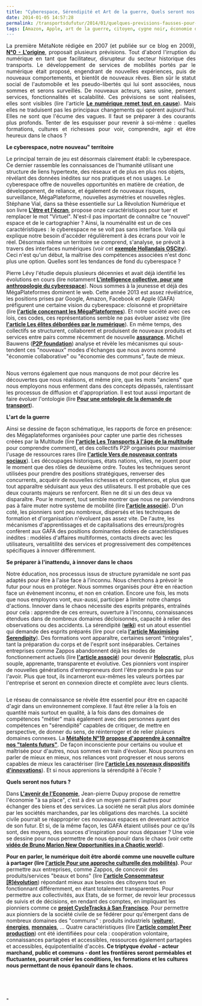 ```yaml
---
title: "Cyberespace, Sérendipité et Art de la guerre, Quels seront nos futurs ?"
date: 2014-01-05 14:57:28
permalink: /transportsdufutur/2014/01/quelques-previsions-fausses-pour-2014.html
tags: [Amazon, Apple, art de la guerre, citoyen, cygne noir, économie de l'expérience, économie fonctionnalité, google, holoptisme, innovation, intelligence collective, open innovation]
---
```


<p style="text-align: justify">La première MétaNote rédigée en 2007 (et publiée sur ce blog en 2009), <a href="https://gabrielplassat.github.io/transportsdufutur/2009/11/le-passage-de-lobjet-vehicule-aux-services-de-mobilite-une-chance.html" target="_blank"><strong>N°0 - L'origine</strong></a>, proposait plusieurs prévisions. Tout d'abord l'irruption du numérique en tant que facilitateur, disrupteur du secteur historique des transports. Le développement de services de mobilités portés par le numérique était proposé, engendrant de nouvelles expériences, puis de nouveaux comportements, et bientôt de nouveaux rêves. Bien sûr le statut social de l'automobile et les pseudo-libertés qui lui sont associées, nous sommes et serons surveillés. De nouveaux acteurs, sans usine, pensent services, fonctionnalités et scalabilité. Ces prévisions se sont réalisées, elles sont visibles (lire l'article <a href="http://www.ionis-group.com/actualites/gilles-babinet" target="_blank"><strong>Le numérique remet tout en cause</strong></a>). Mais elles ne traduisent pas les principaux changements qui opérent aujourd'hui. Elles ne sont que l'écume des vagues. Il faut se préparer à des courants plus profonds. Tenter de les esquisser pour revenir à soi-même : quelles formations, cultures et richesses pour voir, comprendre, agir et être heureux dans le chaos ?</p> <p style="text-align: justify"></p>  <!--more-->  <p style="text-align: justify"><strong>Le cyberespace, notre nouveau" territoire</strong></p> <p style=""text-align: justify"">Le principal terrain de jeu est désormais clairement établi: le cyberespace. Ce dernier rassemble les connaissances de l'humanité utilisant une structure de liens hypertexte, des réseaux et de plus en plus nos objets, révélant des données inédites sur nos pratiques et nos usages. Le cyberespace offre de nouvelles opportunités en matière de création, de développement, de reliance, et également de nouveaux risques, surveillance, MégaPlateforme, nouvelles asymétries et nouvelles règles. Stéphane Vial, dans sa thèse essentielle sur La Révolution Numérique et son livre <a href="https://gabrielplassat.github.io/transportsdufutur/2013/09/la-these-de-stephane-vial-rassemble-des-points-essentiels-a-connaitre-concernant-la-revolution-numerique-la-metanote.html"" target=""_blank""><strong>L'être et l'écran</strong></a>, propose onze caractéristiques pour tuer et remplacer le mot "Virtuel". N'est-il pas important de connaître ce "nouvel" espace et de le cartographier ? Ainsi, la nouménalité est un de ces caractéristiques : le cyberespace ne se voit pas sans interface. Voilà qui explique notre besoin d'accéder régulièrement à des écrans pour voir le réel. Désormais même un territoire se comprend, s'analyse, se prévoit à travers des interfaces numériques (voir cet <a href=""http://oscity.nl/story/?theme=commons&center=574059,6838129&zoom=9"" target=""_blank""><strong>exemple Hollandais OSCity</strong></a>). Ceci n'est qu'un début, la maîtrise des compétences associées n'est donc plus une option. Quelles sont les tendances de fond du cyberespace ?</p> <p style=""text-align: justify"">Pierre Lévy l'étudie depuis plusieurs décennies et avait déjà identifié les évolutions en cours (lire notamment <a href=""http://www.amazon.fr/LIntelligence-collective-Pour-anthropologie-cyberspace/dp/2707126934"" target=""_blank""><strong>L'intelligence collective, pour une anthropologie du cyberespace</strong></a>). Nous sommes à la jeunesse et déjà des MégaPlateformes dominent le web. Cette année 2013 est assez révélatrice, les positions prises par Google, Amazon, Facebook et Apple (GAFA) préfigurent une certaine vision du cyberespace: cloisonné et propriétaire (lire <a href=""http://www.buzzfeed.com/jwherrman/the-year-the-platforms-ruled-the-internet"" target=""_blank""><strong>l'article concernant les MégaPlateformes</strong></a>). Et notre société avec ces lois, ces codes, ces représentations semble ne pas évoluer assez vite (lire <a href=""http://www.lemonde.fr/technologies/article/2013/12/26/les-elites-debordees-par-le-numerique_4340397_651865.html"" target=""_blank""><strong>l'article Les élites débordées par le numérique</strong></a>). En même temps, des collectifs se structurent, collaborent et produisent de nouveaux produits et services entre pairs comme récemment de nouvelle <strong><a href=""http://www.fastcoexist.com/3021024/a-social-network-for-insurance-that-cuts-costs-and-reduces-fraud"" target=""_blank"">assurance</a>. </strong>Michel Bauwens (<a href=""http://p2pfoundation.net/"" target=""_blank""><strong>P2P foundation</strong></a>) analyse et révèle les mécanismes qui sous-tendent ces "nouveaux" modes d'échanges que nous avons nommé "économie collaborative" ou "économie des communs", faute de mieux.</p> <p style=""text-align: justify""><a class=""asset-img-link"" href="https://gabrielplassat.github.io/transportsdufutur/wp-content/uploads/sites/6/old/6a0120a66d2ad4970b01a3fbb48742970b-pi.jpg""><img alt=""P2PBusinessVisualization1"" border=""0"" class=""asset  asset-image at-xid-6a0120a66d2ad4970b01a3fbb48742970b image-full img-responsive"" src=""/wp-content/uploads/sites/6/old/6a0120a66d2ad4970b01a3fbb48742970b-800wi.jpg"" title=""P2PBusinessVisualization1"" /></a></p> <p style=""text-align: justify"">Nous verrons également que nous manquons de mot pour décrire les découvertes que nous réalisons, et même pire, que les mots "anciens" que nous employons nous enferment dans des concepts dépassés, ralentissant les processus de diffusion et d'appropriation. Il est tout aussi important de faire évoluer l'ontologie (lire <a href="https://gabrielplassat.github.io/transportsdufutur/2013/10/metanote-18-pour-une-ontologie-de-la-demandes-de-transport.html"" target=""_blank""><strong>Pour une ontologie de la demande de transport</strong></a>).</p> <p style=""text-align: justify""><strong>L'art de la guerre</strong></p> <p style=""text-align: justify"">Ainsi se dessine de façon schématique, les rapports de force en présence: des Mégaplateformes organisées pour capter une partie des richesses créées par la Multitude (lire <a href="https://gabrielplassat.github.io/transportsdufutur/2013/02/les-transports-a-lage-de-la-multitude.html"" target=""_blank""><strong>l'article Les Transports à l'âge de la multitude</strong></a> pour comprendre comment), et des collectifs P2P organisés pour maximiser l'usage de ressources rares (lire <a href="https://gabrielplassat.github.io/transportsdufutur/2013/05/inventons-de-nouveaux-contrats-sociaux-entre-les-citoyens-et-la-collectivite-pour-exploiter-nos-53-s.html"" target=""_blank""><strong>l'article Vers de nouveaux contrats sociaux</strong></a>). Les découpages historiques, états nations, villes, ne jouent pour le moment que des rôles de deuxième ordre. Toutes les techniques seront utilisées pour prendre des positions stratégiques, renverser des concurrents, acquérir de nouvelles richesses et compétences, et plus que tout apparaître séduisant aux yeux des utilisateurs. Il est probable que ces deux courants majeurs se renforcent. Rien ne dit si un des deux va disparaître. Pour le moment, tout semble montrer que nous ne parviendrons pas à faire muter notre système de mobilité (lire <a href="https://gabrielplassat.github.io/transportsdufutur/2013/10/nous-echouerons-probablement-a-faire-muter-notre-systeme-de-mobilite.html"" target=""_blank""><strong>l'article associé</strong></a>). D'un coté, les pionniers sont peu nombreux, dispersés et les techniques de formation et d'organisation n'évoluent pas assez vite. De l'autre, les mécanismes d'apprentissages et de capitalisations des erreurs/progrès confèrent aux GAFA des positions dominantes dotées de caractéristiques inédites : modèles d'affaires multiformes, contacts directs avec les utilisateurs, versalitilité des services et progressivement des compétences spécifiques à innover différemment.</p> <p style=""text-align: justify""><strong>Se préparer à l'inattendu, à innover dans le chaos</strong></p> <p style=""text-align: justify"">Notre éducation, nos processus issus de structure pyramidale ne sont pas adaptés pour être à l'aise face à l'inconnu. Nous cherchons à prévoir le futur pour nous en protéger. Nous sommes organisés pour être en réaction face un évènement inconnu, et non en création. Encore une fois, les mots que nous employons vont, eux-aussi, participer à limiter notre champs d'actions. Innover dans le chaos nécessite des esprits préparés, entraînés pour cela : apprendre de ces erreurs, ouverture à l'inconnu, connaissances étendues dans de nombreux domaines décloisonnés, capacité à relier des observations ou des accidents. La sérendipité (<a href=""http://fr.wikipedia.org/wiki/Serendipite"" target=""_blank""><strong>wiki</strong></a>) est un atout essentiel qui demande des esprits préparés (lire pour cela <a href=""http://www.cleanlanguage.co.uk/articles/articles/224/1/Maximising-Serendipity/Page1.html"" target=""_blank""><strong>l'article Maximising Serendipity</strong></a>). Des formations vont apparaître, certaines seront "intégrales", tant la préparation du corps et de l'esprit sont inséparables. Certaines entreprises comme Zappos abandonnent déjà les modes de fonctionnement actuels (lire <a href=""http://qz.com/161210/zappos-is-going-holacratic-no-job-titles-no-managers-no-hierarchy/#/h/37693,1/"" target=""_blank""><strong>l'article associé</strong></a>) pour devenir <a href="https://gabrielplassat.github.io/transportsdufutur/wp-content/uploads/sites/6/2014/01/Holacratie.pdf"" target=""_blank""><strong>Holocratic</strong></a>, plus souple, apprenante, transparente et évolutive. Ces pionniers vont inspirer de nouvelles générations d'entrepreneurs dont l'être prendra le pas sur l'avoir. Plus que tout, ils incarneront eux-mêmes les valeurs portées par l'entreprise et seront en connexion directe et complète avec leurs clients. </p> <p style=""text-align: justify""><a class=""asset-img-link"" href="https://gabrielplassat.github.io/transportsdufutur/wp-content/uploads/sites/6/old/6a0120a66d2ad4970b01a51033b2a3970c-pi.png""><img alt=""Maximising-Serendipity-diagram-v2"" class=""asset  asset-image at-xid-6a0120a66d2ad4970b01a51033b2a3970c"" src=""/wp-content/uploads/sites/6/old/6a0120a66d2ad4970b01a51033b2a3970c-500wi.png"" style=""margin-left: automargin-right: auto"" title=""Maximising-Serendipity-diagram-v2"" /></a></p> <p style=""text-align: justify"">Le réseau de connaissance se révèle être essentiel pour être en capacité d'agir dans un environnement complexe. Il faut être relier à la fois en quantité mais surtout en qualité, à la fois dans des domaines de compétences "métier" mais également avec des personnes ayant des compétences en "sérendipité" capables de critiquer, de mettre en perspective, de donner du sens, de réinterroger et de relier pluieurs domaines connexes. La <a href="https://gabrielplassat.github.io/transportsdufutur/2013/12/quelles-sont-les-evolutions-a-venir-de-nos-structures-familiales-de-nos-communautes-et-donc-de-nous.html"" target=""_blank""><strong>MétaNote N°19 propose d'apprendre à connaître nos "talents futurs"</strong></a>. De façon inconsciente pour certains ou voulue et maîtrisée pour d'autres, nous sommes en train d'évoluer. Nous pourrons en parler de mieux en mieux, nos reliances vont progresser et nous serons capables de mieux les caractériser (lire <a href="https://gabrielplassat.github.io/transportsdufutur/2013/10/les-nouveaux-dispositifs-dinnovations-collectifs.html"" target=""_blank""><strong>l'article Les nouveaux dispositifs d'innovations</strong></a>). Et si nous apprenions la sérendipité à l'école ?</p> <p style=""text-align: justify""><strong>Quels seront nos futurs ?</strong></p> <p style=""text-align: justify"">Dans <a href="https://gabrielplassat.github.io/transportsdufutur/2012/05/les-boites-noires-dans-les-voitures-americaines-projetent-une-nouvelle-fois-les-usa-aux-avant-postes.html"" target=""_blank""><strong>L'avenir de l'Economie</strong></a>, Jean-pierre Dupuy propose de remettre l'économie "à sa place", c'est à dire un moyen parmi d'autres pour échanger des biens et des services. La société ne serait plus alors dominée par les sociétés marchandes, par les obligations des marchés. La société civile pourrait se réapproprier ces nouveaux espaces en devenant actrice de son futur. Et si, de la même façon, les GAFA étaient utilisés pour ce qu'ils sont, des moyens, des sources d'inspiration pour nous dépasser ? Une voie se dessine pour nous permettre de nous épanouïr dans le chaos (voir cette <a href=""http://brunomarion.com/new-opportunities/"" target=""_blank""><strong>vidéo de Bruno Marion New Opportunities in a Chaotic world</strong></a>).</p> <p style=""text-align: justify""><strong>Pour en parler, le numérique doit être abordé comme une nouvelle culture à partager (lire <a href="https://gabrielplassat.github.io/transportsdufutur/2012/12/pour-une-approche-culturelle-des-mobilites-numeriques.html"" target=""_blank"">l'article Pour une approche culturelle des mobilités</a>)</strong>. Pour permettre aux entreprises, comme Zappos, de concevoir des produits/services "beaux et bons" (lire <a href="https://gabrielplassat.github.io/transportsdufutur/2011/10/le-consommateur-du-futur-revolution.html"" target=""_blank""><strong>l'article Consommateur [R]évolution</strong></a>) répondant mieux aux besoins des citoyens tout en fonctionnant différemment, en étant totalement transparentes. Pour permettre aux collectivités, aux Etats, de se former, de revoir leur processus de suivis et de décisions, en rendant des comptes, en impliquant les pionniers comme ce <a href=""http://www.sfcta.org/modeling-and-travel-forecasting/cycletracks-iphone-and-android"" target=""_blank""><strong>projet CycleTracks à San Francisco</strong></a>. Pour permettre aux pionniers de la société civile de se fédérer pour qu'émergent dans de nombreux domaines des "communs" : produits industriels (<a href=""http://p2pfoundation.net/Category:Transportation"" target=""_blank""><strong>voiture</strong></a>), <a href=""http://p2pfoundation.net/Category:Energy"" target=""_blank""><strong>énergies</strong></a>, <a href=""http://p2pfoundation.net/Category:Money"" target=""_blank""><strong>monnaies</strong></a>, ... Quatre caractéristiques (lire <a href=""http://p2pfoundation.net/Peer_Production"" target=""_blank""><strong>l'article complet Peer production</strong></a>) ont été identifiées pour cela : coopération volontaire, connaissances partagées et accessibles, ressources également partagées et accessibles, équipotentialité d'accès.<strong> Ce triptyque <em>évolué</em> - acteur marchand, public et communs - dont les frontières seront perméables et fluctuantes, pourrait créer les conditions, les formations et les cultures nous permettant de nous épanouïr dans le chaos.</strong></p> <p style=""text-align: justify""> </p> <p style=""text-align: justify""> </p>"
